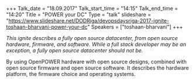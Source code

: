 +++
Talk_date = "18.09.2017"
Talk_start_time = "14:15"
Talk_end_time = "14:20"
Title = "POWER your DC"
Type = "talk"
slideshare = "https://www.slideshare.net/DODRiga/devopsdaysriga-2017-ignite-toshaan-bharvani-power-your-dc"
Speakers = ["toshaan-bharvani"]
+++

<p><em>This ignite describes a fully open source datacenter, from open source hardware, firmware, and software. While a full stack developer may be an exception, a fully open source datacenter should not be.</em></p>

<p>By using OpenPOWER hardware with open source designs, combined with open source firmware and open source software. It describes the hardware platform, the firmware choice and operating systems.</p>